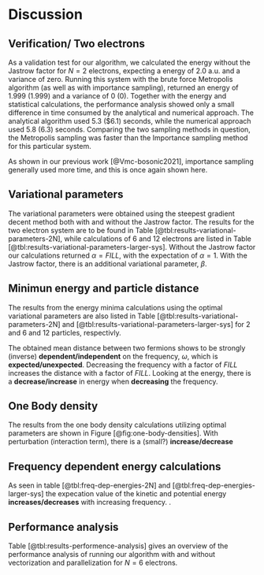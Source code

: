 # Discussion

## Verification/ Two electrons

As a validation test for our algorithm, we calculated the energy without the Jastrow factor for $N = 2$ electrons, expecting a energy of $2.0$ a.u. and a variance of zero. Running this system with the brute force Metropolis algorithm (as well as with importance sampling), returned an energy of $1.999$ ($1.999$) and a variance of $0$ ($0$). Together with the energy and statistical calculations, the performance analysis showed only a small difference in time consumed by the analytical and numerical approach. The analytical algorithm used $5.3$ ($6.1) seconds, while the numerical approach used $5.8$ ($6.3$) seconds. Comparing the two sampling methods in question, the Metropolis sampling was faster than the Importance sampling method for this particular system. 

As shown in our previous work [@Vmc-bosonic2021], importance sampling generally used more time, and this is once again shown here.

<!-- The effect of blocking on the results Metropolis vs Importance-->

## Variational parameters
<!-- Two particle system-->

The variational parameters were obtained using the steepest gradient decent method both with and without the Jastrow factor. The results for the two electron system are to be found in Table [@tbl:results-variational-parameters-2N], while calculations of $6$ and $12$ electrons are listed in Table [@tbl:results-variational-parameters-larger-sys]. Without the Jastrow factor our calculations returned $\alpha = FILL$, with the expectation of $\alpha = 1$. With the Jastrow factor, there is an additional variational parameter, $\beta$. 

<!-- Maybe write something about the influence of the step size, how it influences the steepest decent method performance - smaller step size = higher accuracy and more likely to hit the lowest energy, while a higher step size gives a higher performance/uses less time, but is less likely to hit bottom of the energy -->


<!--Higher number of particles: Comment if something was done differently compared to two particle system - e.g., using grid of alphas/betas instead of steepest gradient descent-->


## Minimun energy and particle distance
<!-- Two particle system-->

<!-- Compare values to Taut's article. E.g. for omega = 1, the energy should be 3 au. Then maybe give a deviation \% from Taut’s (2 omega). Also compare with and without the Jastrow factor and with and without interaction (Hamiltonian)-->

The results from the energy minima calculations using the optimal variational parameters are also listed in Table [@tbl:results-variational-parameters-2N] and [@tbl:results-variational-parameters-larger-sys] for 2 and 6 and 12 particles, respectivly.  

<!-- Mean distance between two electrons. Should be dependent on omega(frequency). Is there any dependence on the energy, e.g., higher energy allows for a shorter distance?? -->

The obtained mean distance between two fermions shows to be strongly (inverse) **dependent/independent** on the frequency, $\omega$, which is **expected/unexpected**. Decreasing the frequency with a factor of $FILL$ increases the distance with a factor of $FILL$. Looking at the energy, there is a **decrease/increase** in energy when **decreasing** the frequency. 

<!-- Dependence of omega on kinetic energy - HO has energy steps of $\frac{1}{2}\hbar \omega$, so the kinetic energy should increase with omega-->


<!--Higher number of particles -->

<!-- Dependence of omega on (kinetic) energy - HO has energy steps of $\frac{1}{2}\hbar \omega$, so the kinetic energy should increase with omega-->

<!-- Comment on the effect of using/not using the Jastrow factor  + time consumption -->

<!-- Viral theorem  - compare the analytical results with the viral theorem. Viral theorem does not take into consideration the interaction between the particles--> 

## One Body density
<!-- Two particle system-->

<!-- With and without the Jastrow factor - could also be interesting to compare with and without electron interaction. Is there a dependency of the distance between the particles, the density should probably be higher when the particles are closer together --> 

The results from the one body density calculations utilizing optimal parameters are shown in Figure [@fig:one-body-densities]. With perturbation (interaction term), there is a (small?) **increase/decrease** 

<!--Higher number of particles-->

<!--Comment on the difference between N = 2 vs. 6, 12 (20) + comment on the effect of distance between the particles (with Jastrow and interaction off) -->


## Frequency dependent energy calculations

As seen in table [@tbl:freq-dep-energies-2N] and [@tbl:freq-dep-energies-larger-sys] the expecation value of the kinetic and potential energy **increases/decreases** with increasing frequency. <!-- Is it the same for N = 2, 6 and 12? -->.  <!-- How does it behvave compared to the Virial theorem?-->

## Performance analysis
Table [@tbl:results-performence-analysis] gives an overview of the performance analysis of running our algorithm with and without vectorization and parallelization for $N = 6$ electrons. 

<!-- Write something about using different flags-->

<!-- Write something about how we use parallelization (running one experiment on core??) and if/how it gives a speed-up when running our algorithm. Maybe something about how it can be improved in the future.--> 


